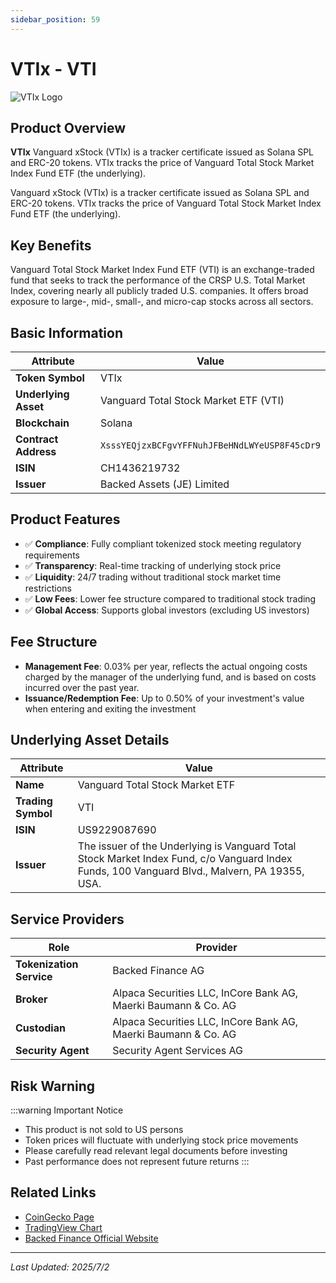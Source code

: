 ```yaml
---
sidebar_position: 59
---
```


# VTIx - VTI

![VTIx Logo](/img/tokens/vtix.svg)

## Product Overview

**VTIx** Vanguard xStock (VTIx) is a tracker certificate issued as Solana SPL and ERC-20 tokens. VTIx tracks the price of Vanguard Total Stock Market Index Fund ETF (the underlying).

Vanguard xStock (VTIx) is a tracker certificate issued as Solana SPL and ERC-20 tokens. VTIx tracks the price of Vanguard Total Stock Market Index Fund ETF (the underlying).

## Key Benefits

Vanguard Total Stock Market Index Fund ETF (VTI) is an exchange-traded fund that seeks to track the performance of the CRSP U.S. Total Market Index, covering nearly all publicly traded U.S. companies. It offers broad exposure to large-, mid-, small-, and micro-cap stocks across all sectors.

## Basic Information

| Attribute | Value |
|------|----|
| **Token Symbol** | VTIx |
| **Underlying Asset** | Vanguard Total Stock Market ETF (VTI) |
| **Blockchain** | Solana |
| **Contract Address** | `XsssYEQjzxBCFgvYFFNuhJFBeHNdLWYeUSP8F45cDr9` |
| **ISIN** | CH1436219732 |
| **Issuer** | Backed Assets (JE) Limited |

## Product Features

- ✅ **Compliance**: Fully compliant tokenized stock meeting regulatory requirements
- ✅ **Transparency**: Real-time tracking of underlying stock price
- ✅ **Liquidity**: 24/7 trading without traditional stock market time restrictions
- ✅ **Low Fees**: Lower fee structure compared to traditional stock trading
- ✅ **Global Access**: Supports global investors (excluding US investors)

## Fee Structure

- **Management Fee**: 0.03% per year, reflects the actual ongoing costs charged by the manager of the underlying fund, and is based on costs incurred over the past year.
- **Issuance/Redemption Fee**: Up to 0.50% of your investment's value when entering and exiting the investment

## Underlying Asset Details

| Attribute | Value |
|------|----|
| **Name** | Vanguard Total Stock Market ETF |
| **Trading Symbol** | VTI |
| **ISIN** | US9229087690 |
| **Issuer** | The issuer of the Underlying is Vanguard Total Stock Market Index Fund, c/o Vanguard Index Funds, 100 Vanguard Blvd., Malvern, PA 19355, USA. |

## Service Providers

| Role | Provider |
|------|----|
| **Tokenization Service** | Backed Finance AG |
| **Broker** | Alpaca Securities LLC, InCore Bank AG, Maerki Baumann & Co. AG |
| **Custodian** | Alpaca Securities LLC, InCore Bank AG, Maerki Baumann & Co. AG |
| **Security Agent** | Security Agent Services AG |

## Risk Warning

:::warning Important Notice
- This product is not sold to US persons
- Token prices will fluctuate with underlying stock price movements
- Please carefully read relevant legal documents before investing
- Past performance does not represent future returns
:::

## Related Links

- [CoinGecko Page](https://www.coingecko.com/)
- [TradingView Chart](https://www.tradingview.com/)
- [Backed Finance Official Website](https://backed.fi/)

---

*Last Updated: 2025/7/2*
